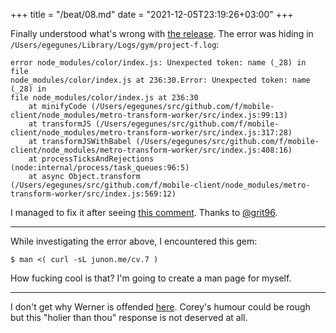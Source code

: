 +++
title = "/beat/08.md"
date = "2021-12-05T23:19:26+03:00"
+++

Finally understood what's wrong with [the release](/beat/04/). The error was
hiding in `/Users/egegunes/Library/Logs/gym/project-f.log`:

```
error node_modules/color/index.js: Unexpected token: name (_28) in file
node_modules/color/index.js at 236:30.Error: Unexpected token: name (_28) in
file node_modules/color/index.js at 236:30
    at minifyCode (/Users/egegunes/src/github.com/f/mobile-client/node_modules/metro-transform-worker/src/index.js:99:13)
    at transformJS (/Users/egegunes/src/github.com/f/mobile-client/node_modules/metro-transform-worker/src/index.js:317:28)
    at transformJSWithBabel (/Users/egegunes/src/github.com/f/mobile-client/node_modules/metro-transform-worker/src/index.js:408:16)
    at processTicksAndRejections (node:internal/process/task_queues:96:5)
    at async Object.transform (/Users/egegunes/src/github.com/f/mobile-client/node_modules/metro-transform-worker/src/index.js:569:12)
```

I managed to fix it after seeing [this
comment](https://github.com/facebook/metro/issues/645). Thanks to
[@grit96](https://github.com/grit96).

---

While investigating the error above, I encountered this gem:

```
$ man <( curl -sL junon.me/cv.7 )
```

How fucking cool is that? I'm going to create a man page for myself.

---

I don't get why Werner is offended
[here](https://twitter.com/Werner/status/1466803730934734849). Corey's humour
could be rough but this "holier than thou" response is not deserved at all.
